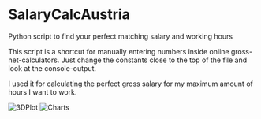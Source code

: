 # SalaryCalcAustria
 Python script to find your perfect matching salary and working hours

This script is a shortcut for manually entering numbers inside online gross-net-calculators.
Just change the constants close to the top of the file and look at the console-output.

I used it for calculating the perfect gross salary for my maximum amount of hours I want to work. 


![3DPlot](https://user-images.githubusercontent.com/94576386/142300004-bb85f14a-582d-4707-89e5-64bce63bd3e9.PNG)
![Charts](https://user-images.githubusercontent.com/94576386/142300006-bb227841-f598-4f0f-87d1-9e08cae41408.PNG)
